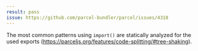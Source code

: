 ```yaml
---
result: pass
issue: https://github.com/parcel-bundler/parcel/issues/4318
---
```


The most common patterns using `import()` are statically analyzed for the used exports (https://parceljs.org/features/code-splitting/#tree-shaking).
